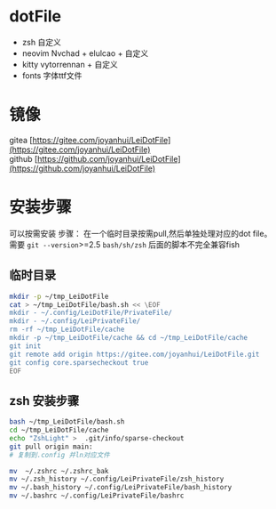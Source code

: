 # dotFile

- zsh 自定义
- neovim Nvchad + elulcao + 自定义
- kitty vytorrennan + 自定义
- fonts 字体ttf文件
# 镜像
gitea [https://gitee.com/joyanhui/LeiDotFile](https://gitee.com/joyanhui/LeiDotFile)    
github [https://github.com/joyanhui/LeiDotFile](https://github.com/joyanhui/LeiDotFile)
# 安装步骤
可以按需安装 步骤： 在一个临时目录按需pull,然后单独处理对应的dot file。   
需要 `git --version`>=2.5 `bash/sh/zsh` 后面的脚本不完全兼容fish
## 临时目录
```bash
mkdir -p ~/tmp_LeiDotFile
cat > ~/tmp_LeiDotFile/bash.sh << \EOF
mkdir - ~/.config/LeiDotFile/PrivateFile/
mkdir - ~/.config/LeiPrivateFile/
rm -rf ~/tmp_LeiDotFile/cache
mkdir -p ~/tmp_LeiDotFile/cache && cd ~/tmp_LeiDotFile/cache
git init
git remote add origin https://gitee.com/joyanhui/LeiDotFile.git
git config core.sparsecheckout true
EOF
```
## zsh 安装步骤
```bash
bash ~/tmp_LeiDotFile/bash.sh
cd ~/tmp_LeiDotFile/cache
echo "ZshLight" >  .git/info/sparse-checkout
git pull origin main:
# 复制到.config 并ln对应文件

mv  ~/.zshrc ~/.zshrc_bak
mv ~/.zsh_history ~/.config/LeiPrivateFile/zsh_history
mv ~/.bash_history ~/.config/LeiPrivateFile/bash_history
mv ~/.bashrc ~/.config/LeiPrivateFile/bashrc
```